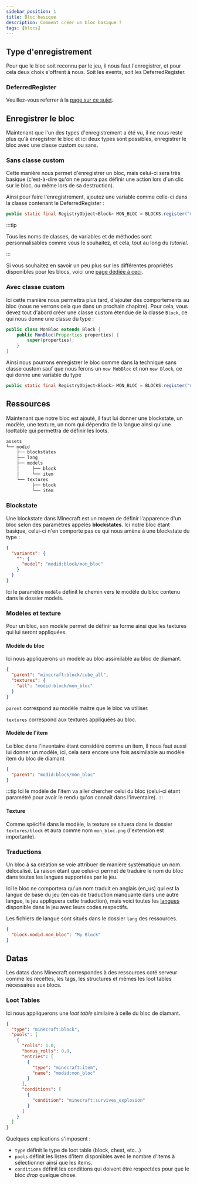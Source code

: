 ```yaml
---
sidebar_position: 1
title: Bloc basique
description: Comment créer un bloc basique ?
tags: [blocs]
---
```


## Type d'enregistrement
Pour que le bloc soit reconnu par le jeu, il nous faut l'enregistrer, et pour cela deux choix s'offrent à nous. Soit les events, soit les DeferredRegister.

### DeferredRegister

Veuillez-vous referrer à la [page sur ce sujet](../register/deferred).

## Enregistrer le bloc

Maintenant que l'un des types d'enregistrement a été vu, il ne nous reste plus qu'à enregistrer le bloc et ici deux types sont possibles, enregistrer le bloc avec une classe custom ou sans.

### Sans classe custom

Cette manière nous permet d'enregistrer un bloc, mais celui-ci sera très basique (c'est-à-dire qu'on ne pourra pas définir une action lors d'un clic sur le bloc, ou même lors de sa destruction).

Ainsi pour faire l'enregistrement, ajoutez une variable comme celle-ci dans la classe contenant le DeferredRegister :

```java
public static final RegistryObject<Block> MON_BLOC = BLOCKS.register("mon_bloc", () -> new Block(Block.Properties.of(Material.STONE, MaterialColor.STONE)));
```

:::tip

Tous les noms de classes, de variables et de méthodes sont personnalisables comme vous le souhaitez, et cela, tout au long du *tutoriel*.

:::

Si vous souhaitez en savoir un peu plus sur les différentes propriétés disponibles pour les blocs, voici une [page dédiée à ceci](./properties).

### Avec classe custom
Ici cette manière nous permettra plus tard, d'ajouter des comportements au bloc (nous ne verrons cela que dans un prochain chapitre).
Pour cela, vous devez tout d'abord créer une classe custom étendue de la classe `Block`, ce qui nous donne une classe du type :
```java
public class MonBloc extends Block {
    public MonBloc(Properties properties) {
        super(properties);
    }
}
```

Ainsi nous pourrons enregistrer le bloc comme dans la technique sans classe custom sauf que nous ferons un `new MobBloc` et non `new Block`, ce qui donne une variable du type
```java
public static final RegistryObject<Block> MON_BLOC = BLOCKS.register("mon_bloc", () -> new MonBloc(Block.Properties.of(Material.STONE, MaterialColor.STONE)));
```

## Ressources

Maintenant que notre bloc est ajouté, il faut lui donner une blockstate, un modèle, une texture, un nom qui dépendra de la langue ainsi qu'une loottable qui permettra de définir les loots.

```sh title='Arborescence basique des ressources pour un mod'
assets
└── modid
    ├── blockstates
    ├── lang
    ├── models
    │     ├── block
    │     └── item
    └── textures
          ├── block
          └── item
```

### Blockstate

Une blockstate dans Minecraft est un moyen de définir l'apparence d'un bloc selon des paramètres appelés **blockstates**. Ici notre bloc étant basique, celui-ci n'en comporte pas ce qui nous amène à une blockstate du type :

```json
{
  "variants": {
    "": {
      "model": "modid:block/mon_bloc"
    }
  }
}
```

Ici le paramètre `modèle` définit le chemin vers le modèle du bloc contenu dans le dossier models.

### Modèles et texture

Pour un bloc, son modèle permet de définir sa forme ainsi que les textures qui lui seront appliquées.

#### Modèle du bloc

Ici nous appliquerons un modèle au bloc assimilable au bloc de diamant.

```json
{
  "parent": "minecraft:block/cube_all",
  "textures": {
    "all": "modid:block/mon_bloc"
  }
}
```

`parent` correspond au modèle maitre que le bloc va utiliser.

`textures` correspond aux textures appliquées au bloc.

#### Modèle de l'item

Le bloc dans l'inventaire étant considéré comme un item, il nous faut aussi lui donner un modèle, ici, cela sera encore une fois assimilable au modèle item du bloc de diamant

```json
{
  "parent": "modid:block/mon_bloc"
}
```

:::tip
Ici le modèle de l'item va aller chercher celui du bloc (celui-ci étant paramétré pour avoir le rendu qu'on connaît dans l'inventaire).
:::

#### Texture

Comme spécifié dans le modèle, la texture se situera dans le dossier `textures/block` et aura comme nom `mon_bloc.png` (l'extension est importante).

### Traductions
Un bloc à sa création se voie attribuer de manière systématique un nom délocalisé. La raison étant que celui-ci permet de traduire le nom du bloc dans toutes les langues supportées par le jeu.

Ici le bloc ne comportera qu'un nom traduit en anglais (en_us) qui est la langue de base du jeu (en cas de traduction manquante dans une autre langue, le jeu appliquera cette traduction), mais voici toutes les [langues](https://minecraft.fandom.com/wiki/Language) disponible dans le jeu avec leurs codes respectifs.

Les fichiers de langue sont situés dans le dossier `lang` des ressources.

```json title=en_us.json
{
  "block.modid.mon_bloc": "My Block"
}
```

## Datas

Les datas dans Minecraft correspondes à des ressources coté serveur comme les recettes, les tags, les structures et mêmes les loot tables nécessaires aux blocs.

### Loot Tables

Ici nous appliquerons une _loot table_ similaire à celle du bloc de diamant.

```json
{
  "type": "minecraft:block",
  "pools": [
    {
      "rolls": 1.0,
      "bonus_rolls": 0.0,
      "entries": [
        {
          "type": "minecraft:item",
          "name": "modid:mon_bloc"
        }
      ],
      "conditions": [
        {
          "condition": "minecraft:survives_explosion"
        }
      ]
    }
  ]
}
```

Quelques explications s'imposent :
- `type` définit le type de loot table (block, chest, etc...)
- `pools` définit les listes d'item disponibles avec le nombre d'items à sélectionner ainsi que les items.
- `conditions` définit les conditions qui doivent être respectées pour que le bloc _drop_ quelque chose.